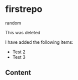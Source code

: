 # firstrepo
random

This was deleted

I have added the following items:

- Test 2
- Test 3


## Content ##
